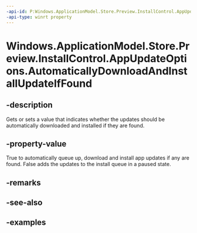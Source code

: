 ```yaml
---
-api-id: P:Windows.ApplicationModel.Store.Preview.InstallControl.AppUpdateOptions.AutomaticallyDownloadAndInstallUpdateIfFound
-api-type: winrt property
---
```


<!-- Property syntax.
public bool AutomaticallyDownloadAndInstallUpdateIfFound { get;  set; }
-->

# Windows.ApplicationModel.Store.Preview.InstallControl.AppUpdateOptions.AutomaticallyDownloadAndInstallUpdateIfFound

## -description
Gets or sets a value that indicates whether the updates should be automatically downloaded and installed if they are found.

## -property-value
True to automatically queue up, download and install app updates if any are found. False adds the updates to the install queue in a paused state.

## -remarks

## -see-also

## -examples
